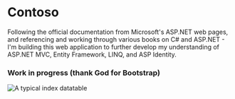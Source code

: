 # Contoso
Following the official documentation from Microsoft's ASP.NET web pages, and
referencing and working through various books on C# and ASP.NET - 
I'm building this web application to further develop my understanding
of ASP.NET MVC, Entity Framework, LINQ, and ASP Identity.


### Work in progress (thank God for Bootstrap)
![A typical index datatable](https://s16.postimg.org/o4bcrsu45/contoso_1.png)
